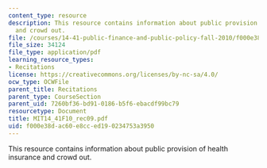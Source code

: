 ```yaml
---
content_type: resource
description: This resource contains information about public provision of health insurance
  and crowd out.
file: /courses/14-41-public-finance-and-public-policy-fall-2010/f000e38dac60e8cced190234753a3950_MIT14_41F10_rec09.pdf
file_size: 34124
file_type: application/pdf
learning_resource_types:
- Recitations
license: https://creativecommons.org/licenses/by-nc-sa/4.0/
ocw_type: OCWFile
parent_title: Recitations
parent_type: CourseSection
parent_uid: 7260bf36-bd91-0186-b5f6-ebacdf99bc79
resourcetype: Document
title: MIT14_41F10_rec09.pdf
uid: f000e38d-ac60-e8cc-ed19-0234753a3950
---
```

This resource contains information about public provision of health insurance and crowd out.